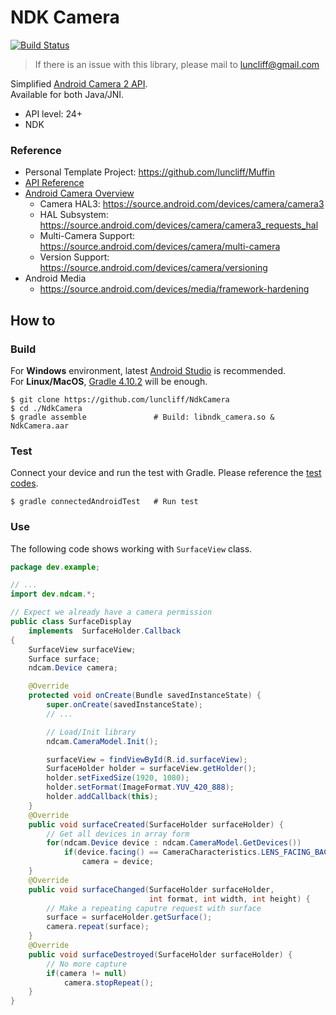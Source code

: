 # NDK Camera

[![Build Status](https://travis-ci.org/luncliff/NdkCamera.svg?branch=master)](https://travis-ci.org/luncliff/NdkCamera)

> If there is an issue with this library, please mail to luncliff@gmail.com

Simplified [Android Camera 2 API](https://www.youtube.com/watch?v=Bi4QjMfSOE0).  
Available for both Java/JNI.

  - API level: 24+
  - NDK

### Reference

 - Personal Template Project: https://github.com/luncliff/Muffin
 - [API Reference](https://developer.android.com/ndk/reference/group/camera)
 - [Android Camera Overview](https://source.android.com/devices/camera)
    - Camera HAL3: https://source.android.com/devices/camera/camera3
    - HAL Subsystem: https://source.android.com/devices/camera/camera3_requests_hal
    - Multi-Camera Support: https://source.android.com/devices/camera/multi-camera
    - Version Support: https://source.android.com/devices/camera/versioning
 - Android Media
    - https://source.android.com/devices/media/framework-hardening

## How to

### Build

For **Windows** environment, latest [Android Studio](https://developer.android.com/studio/) is recommended.  
For **Linux/MacOS**, [Gradle 4.10.2](https://gradle.org/) will be enough.

```console
$ git clone https://github.com/luncliff/NdkCamera
$ cd ./NdkCamera
$ gradle assemble               # Build: libndk_camera.so & NdkCamera.aar
```

### Test

Connect your device and run the test with Gradle.
Please reference the [test codes](./android/test/ndcam/).

```console
$ gradle connectedAndroidTest   # Run test
```

### Use

The following code shows working with `SurfaceView` class.

```java
package dev.example;

// ...
import dev.ndcam.*;

// Expect we already have a camera permission
public class SurfaceDisplay
    implements  SurfaceHolder.Callback
{
    SurfaceView surfaceView;
    Surface surface;
    ndcam.Device camera;

    @Override
    protected void onCreate(Bundle savedInstanceState) {
        super.onCreate(savedInstanceState);
        // ...

        // Load/Init library
        ndcam.CameraModel.Init();

        surfaceView = findViewById(R.id.surfaceView);
        SurfaceHolder holder = surfaceView.getHolder();
        holder.setFixedSize(1920, 1080);
        holder.setFormat(ImageFormat.YUV_420_888);
        holder.addCallback(this);
    }
    @Override
    public void surfaceCreated(SurfaceHolder surfaceHolder) {
        // Get all devices in array form
        for(ndcam.Device device : ndcam.CameraModel.GetDevices())
            if(device.facing() == CameraCharacteristics.LENS_FACING_BACK)
                camera = device;
    }
    @Override
    public void surfaceChanged(SurfaceHolder surfaceHolder,
                               int format, int width, int height) {
        // Make a repeating caputre request with surface
        surface = surfaceHolder.getSurface();
        camera.repeat(surface);
    }
    @Override
    public void surfaceDestroyed(SurfaceHolder surfaceHolder) {
        // No more capture
        if(camera != null)
            camera.stopRepeat();
    }
}
```
